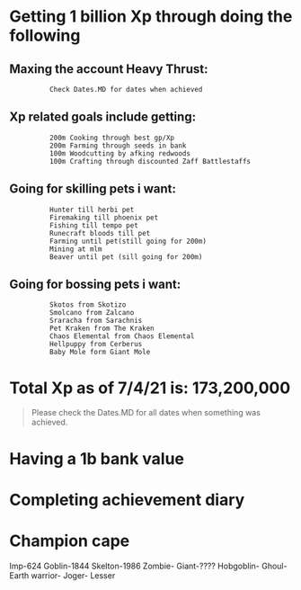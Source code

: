 # Getting 1 billion Xp through doing the following
## Maxing the account Heavy Thrust:
```
          Check Dates.MD for dates when achieved
```
## Xp related goals include getting:
```
          200m Cooking through best gp/Xp
          200m Farming through seeds in bank
          100m Woodcutting by afking redwoods
          100m Crafting through discounted Zaff Battlestaffs
```
## Going for skilling pets i want:
```
          Hunter till herbi pet
          Firemaking till phoenix pet
          Fishing till tempo pet
          Runecraft bloods till pet
          Farming until pet(still going for 200m)
          Mining at mlm
          Beaver until pet (sill going for 200m)
```
## Going for bossing pets i want:
```
          Skotos from Skotizo
          Smolcano from Zalcano
          Sraracha from Sarachnis
          Pet Kraken from The Kraken
          Chaos Elemental from Chaos Elemental
          Hellpuppy from Cerberus
          Baby Mole form Giant Mole
```
# Total Xp as of 7/4/21 is: 173,200,000
> Please check the Dates.MD for all dates when something was achieved.
# Having a 1b bank value
# Completing achievement diary
# Champion cape
Imp-624
Goblin-1844
Skelton-1986
Zombie-
Giant-????
Hobgoblin-
Ghoul-
Earth warrior-
Joger-
Lesser
